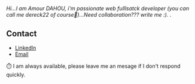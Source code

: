 # 

*Hi...I am Amour DAHOU, i'm passionate web fulllsatck developer (you can call me dereck22 of course🙂)...Need collaboration??? write me :).* .

## Contact

- <a href="https://www.linkedin.com/in/amour-dahou-45aba5232/">LinkedIn</a> 
- <a href="mailto:amourdahou@yahoo.com">Email</a>


⏱️ I am always available, please leave me an mesage if I don't respond quickly.

<!---
Amour22/Amour22 is a ✨ special ✨ repository because its `README.md` (this file) appears on your GitHub profile.
You can click the Preview link to take a look at your changes.
--->
